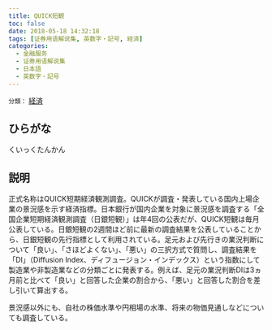 ```yaml
---
title: QUICK短観
toc: false
date: 2018-05-18 14:32:18
tags: [证券用语解说集, 英数字・記号, 経済]
categories:
  - 金融服务
  - 证券用语解说集
  - 日本語
  - 英数字・記号
---
```


`分類：` [経済](/tags/経済/)

## ひらがな

くいっくたんかん

## 説明

正式名称はQUICK短期経済観測調査。QUICKが調査・発表している国内上場企業の景況感を示す経済指標。日本銀行が国内企業を対象に景況感を調査する「全国企業短期経済観測調査（日銀短観）」は年4回の公表だが、QUICK短観は毎月公表している。日銀短観の2週間ほど前に最新の調査結果を公表していることから、日銀短観の先行指標として利用されている。足元および先行きの業況判断について「良い」、「さほどよくない」、「悪い」の三択方式で質問し、調査結果を「DI」（Diffusion Index、ディフュージョン・インデックス）という指数にして製造業や非製造業などの分類ごとに発表する。例えば、足元の業況判断DIは3ヵ月前と比べて「良い」と回答した企業の割合から、「悪い」と回答した割合を差し引いて算出する。

景況感以外にも、自社の株価水準や円相場の水準、将来の物価見通しなどについても調査している。

